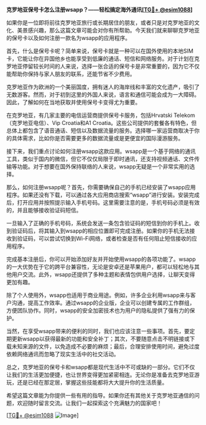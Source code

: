 **克罗地亚保号卡怎么注册wsapp？——轻松搞定海外通讯[[TG💪+ @esim1088](https://t.me/s/esim1088)]**

如果你是一位即将前往克罗地亚旅行或长期居住的朋友，或者只是对克罗地亚的文化、美景感兴趣，那么这篇文章可能会对你有所帮助。今天我们就来聊聊克罗地亚的保号卡以及如何注册一款名为wsapp的应用程序。

首先，什么是保号卡呢？简单来说，保号卡就是一种可以在国外使用的本地SIM卡，它能让你在异国他乡也能享受到低廉的通话、短信和网络服务。对于计划在克罗地亚停留较长时间的人来说，选择一张合适的保号卡是非常重要的，因为它不仅能帮助你保持与家人朋友的联系，还能节省不少费用。

克罗地亚作为欧洲的一个美丽国度，拥有迷人的海岸线和丰富的文化遗产，吸引了无数游客。然而，对于初到这里的外国人来说，语言和通信可能会成为一大障碍。因此，了解如何在当地获取并使用保号卡变得尤为重要。

在克罗地亚，有几家主要的电信运营商提供保号卡服务，包括Hrvatski Telekom（克罗地亚电信）、Vip Croatia和A1 Croatia。这些公司提供的套餐各有特色，但总体上都包含了语音通话、短信以及数据流量的服务。选择哪一家运营商取决于你的具体需求，比如你是否需要更多的数据流量或是更便宜的国际漫游服务。

接下来，我们重点讨论如何注册wsapp这款应用。wsapp是一个基于网络的通讯工具，类似于国内的微信，但它不仅仅局限于即时通讯，还支持视频通话、文件传输等功能。对于想要在国外保持联络的人来说，wsapp无疑是一个非常实用的选择。

那么，如何注册wsapp呢？首先，你需要确保自己的手机已经安装了wsapp应用程序。如果还没有下载，可以通过各大应用商店搜索“wsapp”进行安装。安装完成后，打开应用并按照提示输入手机号码。这里需要注意的是，手机号码必须是有效的，并且能够接收验证码短信。

一旦输入了正确的手机号码，系统会发送一条包含验证码的短信到你的手机上。收到验证码后，将其输入到wsapp的相应位置即可完成注册。如果你的手机无法接收到验证码，可以尝试切换到Wi-Fi网络，或者检查是否有任何阻止短信接收的应用程序。

完成基本注册后，你可以开始添加好友并开始使用wsapp的各项功能了。wsapp的一大优势在于它的跨平台兼容性，无论是安卓还是苹果用户，都可以轻松地与其他用户交流。此外，wsapp还提供了多种主题和表情包供用户选择，让聊天变得更加有趣。

除了个人使用外，wsapp也适用于商业用途。例如，许多企业利用wsapp来与客户沟通，提高工作效率。通过wsapp的企业版，企业可以创建专属的工作群组，方便团队协作。同时，wsapp的安全加密技术也为用户的隐私提供了强有力的保护。

当然，在享受wsapp带来的便利的同时，我们也应该注意一些事项。首先，要定期更新wsapp以获得最新的功能和安全补丁；其次，不要随意点击不明链接或下载未知来源的文件，以免造成不必要的麻烦；最后，合理安排使用时间，避免过度依赖网络通讯而忽略了现实生活中的社交活动。

总之，克罗地亚的保号卡和wsapp都是现代生活中不可或缺的一部分。它们不仅让我们的生活更加便捷，也让世界变得更加紧密相连。无论你是准备去克罗地亚游玩，还是已经在那定居，掌握这些技能都将大大提升你的生活质量。

希望这篇文章能为你提供一些有用的指导。如果你还有其他关于克罗地亚通信的问题，欢迎随时留言交流。让我们一起探索这个充满魅力的国家吧！

[[TG💪+ @esim1088](https://t.me/s/esim1088) ![Image](https://i.postimg.cc/4NQfJmqS/Snipaste-2025-05-13-00-14-12.png)]
